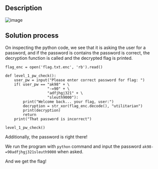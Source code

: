 ## Description

![image](https://github.com/neonwuchang/don-t_set_up_flags/assets/103783716/d796229a-67c6-41d9-978d-12f3a50a2eab)


## Solution process
On inspecting the python code, we see that it is asking the user for a password,
and if the password is contains the password is correct, the decryption function is called
and the decrypted flag is printed. 
```
flag_enc = open('flag.txt.enc', 'rb').read()

def level_1_pw_check():
    user_pw = input("Please enter correct password for flag: ")
    if( user_pw == "ak98" + \
                   "-=90" + \
                   "adfjhgj321" + \
                   "sleuth9000"):
        print("Welcome back... your flag, user:")
        decryption = str_xor(flag_enc.decode(), "utilitarian")
        print(decryption)
        return
    print("That password is incorrect")

level_1_pw_check()
```
Additionally, the password is right there!

We run the program with `python` command and input the password `ak98-=90adfjhgj321sleuth9000` when asked.

And we get the flag!
